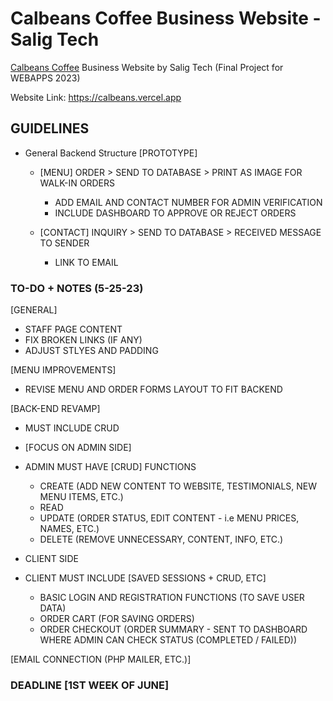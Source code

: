 # Calbeans Coffee Business Website - Salig Tech

[Calbeans Coffee](https://www.facebook.com/calbeanscoffee) Business Website by Salig Tech (Final Project for WEBAPPS 2023)

Website Link: https://calbeans.vercel.app

## GUIDELINES

- General Backend Structure [PROTOTYPE]

  - [MENU] ORDER > SEND TO DATABASE > PRINT AS IMAGE FOR WALK-IN ORDERS

    - ADD EMAIL AND CONTACT NUMBER FOR ADMIN VERIFICATION
    - INCLUDE DASHBOARD TO APPROVE OR REJECT ORDERS

  - [CONTACT] INQUIRY > SEND TO DATABASE > RECEIVED MESSAGE TO SENDER
    - LINK TO EMAIL

### TO-DO + NOTES (5-25-23)

[GENERAL]

- STAFF PAGE CONTENT
- FIX BROKEN LINKS (IF ANY)
- ADJUST STLYES AND PADDING

[MENU IMPROVEMENTS]

- REVISE MENU AND ORDER FORMS LAYOUT TO FIT BACKEND

[BACK-END REVAMP]

- MUST INCLUDE CRUD

- [FOCUS ON ADMIN SIDE]
- ADMIN MUST HAVE [CRUD] FUNCTIONS

  - CREATE (ADD NEW CONTENT TO WEBSITE, TESTIMONIALS, NEW MENU ITEMS, ETC.)
  - READ
  - UPDATE (ORDER STATUS, EDIT CONTENT - i.e MENU PRICES, NAMES, ETC.)
  - DELETE (REMOVE UNNECESSARY, CONTENT, INFO, ETC.)

- CLIENT SIDE
- CLIENT MUST INCLUDE [SAVED SESSIONS + CRUD, ETC]
  - BASIC LOGIN AND REGISTRATION FUNCTIONS (TO SAVE USER DATA)
  - ORDER CART (FOR SAVING ORDERS)
  - ORDER CHECKOUT (ORDER SUMMARY - SENT TO DASHBOARD WHERE ADMIN CAN CHECK STATUS (COMPLETED / FAILED))

[EMAIL CONNECTION (PHP MAILER, ETC.)]

### DEADLINE [1ST WEEK OF JUNE]
